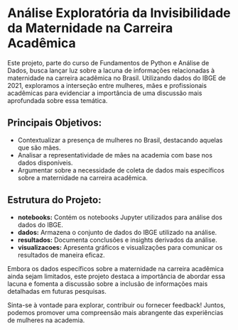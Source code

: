 # Análise Exploratória da Invisibilidade da Maternidade na Carreira Acadêmica

Este projeto, parte do curso de Fundamentos de Python e Análise de Dados, busca lançar luz sobre a lacuna de informações relacionadas à maternidade na carreira acadêmica no Brasil. Utilizando dados do IBGE de 2021, exploramos a interseção entre mulheres, mães e profissionais acadêmicas para evidenciar a importância de uma discussão mais aprofundada sobre essa temática.

## Principais Objetivos:
- Contextualizar a presença de mulheres no Brasil, destacando aquelas que são mães.
- Analisar a representatividade de mães na academia com base nos dados disponíveis.
- Argumentar sobre a necessidade de coleta de dados mais específicos sobre a maternidade na carreira acadêmica.

## Estrutura do Projeto:
- **notebooks:** Contém os notebooks Jupyter utilizados para análise dos dados do IBGE.
- **dados:** Armazena o conjunto de dados do IBGE utilizado na análise.
- **resultados:** Documenta conclusões e insights derivados da análise.
- **visualizacoes:** Apresenta gráficos e visualizações para comunicar os resultados de maneira eficaz.

Embora os dados específicos sobre a maternidade na carreira acadêmica ainda sejam limitados, este projeto destaca a importância de abordar essa lacuna e fomenta a discussão sobre a inclusão de informações mais detalhadas em futuras pesquisas.

Sinta-se à vontade para explorar, contribuir ou fornecer feedback! Juntos, podemos promover uma compreensão mais abrangente das experiências de mulheres na academia.

